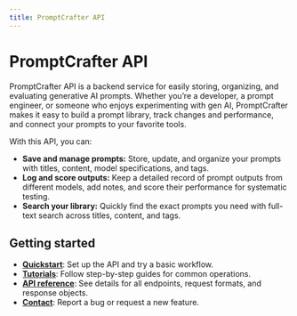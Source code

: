 ```yaml
---
title: PromptCrafter API
---
```


# PromptCrafter API

PromptCrafter API is a backend service for easily storing, organizing, and evaluating generative AI prompts. Whether you’re a developer, a prompt engineer, or someone who enjoys experimenting with gen AI, PromptCrafter makes it easy to build a prompt library, track changes and performance, and connect your prompts to your favorite tools.

With this API, you can:

- **Save and manage prompts:** Store, update, and organize your prompts with titles, content, model specifications, and tags.
- **Log and score outputs:** Keep a detailed record of prompt outputs from different models, add notes, and score their performance for systematic testing.
- **Search your library:** Quickly find the exact prompts you need with full-text search across titles, content, and tags.

## Getting started

- [**Quickstart**](quickstart.md): Set up the API and try a basic workflow.
- [**Tutorials**](tutorials/index.md): Follow step-by-step guides for common operations.
- [**API reference**](reference/index.md): See details for all endpoints, request formats, and response objects.
- [**Contact**](contact.md): Report a bug or request a new feature.
